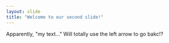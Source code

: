 ```yaml
---
layout: slide
title: "Welcome to our second slide!"
---
```

Apparently, "my text..."
Will totally use the left arrow to go bakc!?
